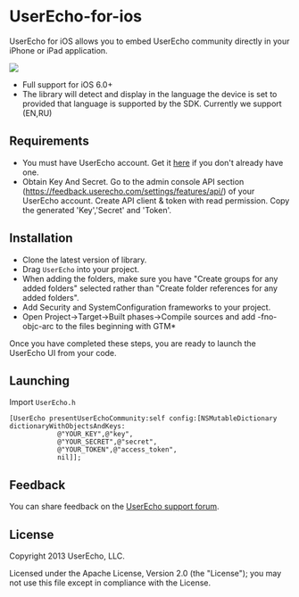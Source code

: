 UserEcho-for-ios
================

UserEcho for iOS allows you to embed UserEcho community directly in your iPhone or iPad application.

![](https://www.userecho.com/s/assets/img/ios/userecho-for-ios-screenshots.png)

* Full support for iOS 6.0+
* The library will detect and display in the language the device is set to provided that language is supported by the SDK.
Currently we support (EN,RU)

Requirements
------------

* You must have UserEcho account. Get it [here](http://userecho.com/project/new/) if you don't already have one.
* Obtain Key And Secret. Go to the admin console API section (https://feedback.userecho.com/settings/features/api/) of your UserEcho account. Create API client & token with read permission. Copy the generated 'Key','Secret' and 'Token'.



Installation
------------

* Clone the latest version of library.
* Drag `UserEcho` into your project.
* When adding the folders, make sure you have "Create groups for any added folders" selected rather than "Create folder references for any added folders".
* Add Security and SystemConfiguration frameworks to your project.
* Open Project->Target->Built phases->Compile sources and add -fno-objc-arc to the files beginning with GTM*

Once you have completed these steps, you are ready to launch the UserEcho UI
from your code.

Launching
---------

Import `UserEcho.h`

    [UserEcho presentUserEchoCommunity:self config:[NSMutableDictionary dictionaryWithObjectsAndKeys:
                @"YOUR_KEY",@"key",
                @"YOUR_SECRET",@"secret",
                @"YOUR_TOKEN",@"access_token",
                nil]];

Feedback
--------

You can share feedback on the [UserEcho support forum](http://feedback.userecho.com).

License
-------

Copyright 2013 UserEcho, LLC. 

Licensed under the Apache License, Version 2.0 (the "License");
you may not use this file except in compliance with the License.
